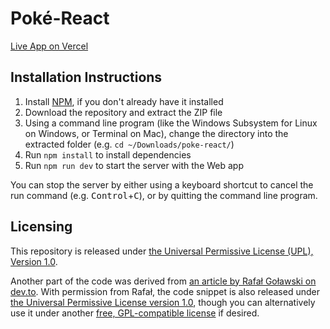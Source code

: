 # Poké-React
[Live App on Vercel](https://poke-react-jade.vercel.app/)

## Installation Instructions
1. Install [NPM](https://nodejs.org/en/download), if you don't already have it installed
2. Download the repository and extract the ZIP file
3. Using a command line program (like the Windows Subsystem for Linux on Windows, or Terminal on Mac), change the directory into the extracted folder (e.g. `cd ~/Downloads/poke-react/`)
4. Run `npm install` to install dependencies
5. Run `npm run dev` to start the server with the Web app

You can stop the server by either using a keyboard shortcut to cancel the run command (e.g. <kbd>Control</kbd>+<kbd>C</kbd>), or by quitting the command line program.

## Licensing
This repository is released under [the Universal Permissive License (UPL), Version 1.0](https://github.com/jacob-willden/poke-react/blob/main/LICENSE).

Another part of the code was derived from [an article by Rafał Goławski on dev.to](https://dev.to/rgolawski/avoiding-file-hashing-in-vite--21pi). With permission from Rafał, the code snippet is also released under [the Universal Permissive License version 1.0](https://oss.oracle.com/licenses/upl/), though you can alternatively use it under another [free, GPL-compatible license](https://www.gnu.org/licenses/license-list.en.html) if desired.